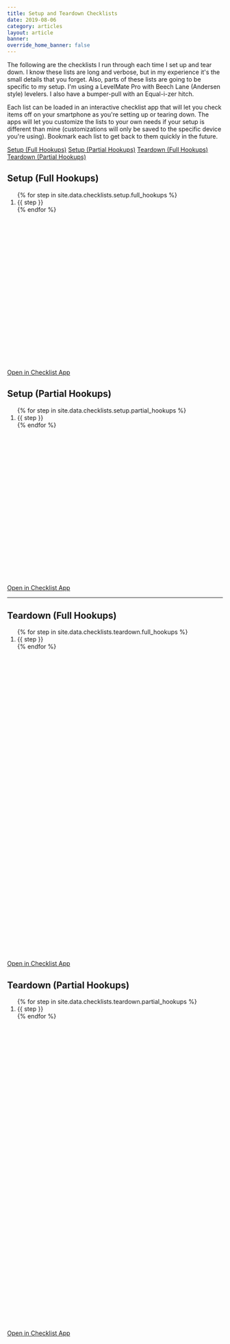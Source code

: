 ```yaml
---
title: Setup and Teardown Checklists
date: 2019-08-06
category: articles
layout: article
banner: 
override_home_banner: false
---
```


<p>
    The following are the checklists I run through each time I set up and tear down. I know these lists are long and verbose, but in my experience it's the small details that you forget.
    Also, parts of these lists are going to be specific to my setup. I'm using a LevelMate Pro with Beech Lane (Andersen style) levelers. I also have a bumper-pull with an Equal-i-zer hitch.
</p>
<p>
    Each list can be loaded in an interactive checklist app that will let you check items off on your smartphone as you're setting up or tearing down. The apps will let you customize the lists to your own needs if your setup is different than mine (customizations will only be saved to the specific device you're using). Bookmark each list to get back to them quickly in the future.
</p>

<div class="row mt-5 mb-5">
    <div class="col-lg-5 col-md-8">
        <div class="list-group">
            <a href="#setup-full-hookups" class="list-group-item list-group-item-action">Setup (Full Hookups)</a>
            <a href="#setup-partial-hookups" class="list-group-item list-group-item-action">Setup (Partial Hookups)</a>
            <a href="#teardown-full-hookups" class="list-group-item list-group-item-action">Teardown (Full Hookups)</a>
            <a href="#teardown-partial-hookups" class="list-group-item list-group-item-action">Teardown (Partial Hookups)</a>
        </div>
    </div>
</div>

<div class="row">
    <div class="col-lg-6">
        <h2 id="setup-full-hookups">Setup (Full Hookups)</h2>
        <ol style="min-height: 400px">
            {% for step in site.data.checklists.setup.full_hookups %}
                <li>{{ step }}</li>
            {% endfor %}
        </ol>
        <div class="mb-5 mt-3 ">
            <a href="/apps/checklists/setup/full-hookups" class="btn btn-lg btn-outline-primary">Open in Checklist App</a>
        </div>
    </div>
    <div class="col-lg-6">
        <h2 id="setup-partial-hookups">Setup (Partial Hookups)</h2>
        <ol style="min-height: 400px">
            {% for step in site.data.checklists.setup.partial_hookups %}
                <li>{{ step }}</li>
            {% endfor %}
        </ol>
        <div class="mb-5 mt-3 ">
            <a href="/apps/checklists/setup/partial-hookups" class="btn btn-lg btn-outline-primary">Open in Checklist App</a>
        </div>
    </div>
</div>
<hr/>
<div class="row">
    <div class="col-lg-6">
        <h2 id="teardown-full-hookups">Teardown (Full Hookups)</h2>
        <ol style="min-height: 760px">
            {% for step in site.data.checklists.teardown.full_hookups %}
                <li>{{ step }}</li>
            {% endfor %}
        </ol>
        <div class="mb-5 mt-3 ">
            <a href="/apps/checklists/teardown/full-hookups" class="btn btn-lg btn-outline-primary">Open in Checklist App</a>
        </div>
    </div>
    <div class="col-lg-6">
        <h2 id="teardown-partial-hookups">Teardown (Partial Hookups)</h2>
        <ol style="min-height:760px">
            {% for step in site.data.checklists.teardown.partial_hookups %}
                <li>{{ step }}</li>
            {% endfor %}
        </ol>
        <div class="mb-5 mt-3 ">
            <a href="/apps/checklists/teardown/partial-hookups" class="btn btn-lg btn-outline-primary">Open in Checklist App</a>
        </div>
    </div>
</div>
